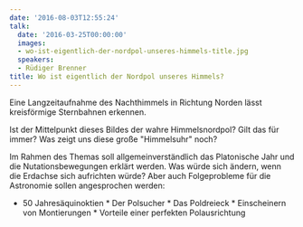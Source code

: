 ```yaml
---
date: '2016-08-03T12:55:24'
talk:
  date: '2016-03-25T00:00:00'
  images:
  - wo-ist-eigentlich-der-nordpol-unseres-himmels-title.jpg
  speakers:
  - Rüdiger Brenner
title: Wo ist eigentlich der Nordpol unseres Himmels?
---
```

Eine Langzeitaufnahme des Nachthimmels in Richtung Norden lässt kreisförmige Sternbahnen erkennen.

Ist der Mittelpunkt dieses Bildes der wahre Himmelsnordpol? Gilt das für immer? Was zeigt uns diese große "Himmelsuhr" noch?

Im Rahmen des Themas soll allgemeinverständlich das Platonische Jahr und die Nutationsbewegungen erklärt werden. Was würde sich ändern, wenn die Erdachse sich aufrichten würde? Aber auch Folgeprobleme für die Astronomie sollen angesprochen werden:

  * 50 Jahresäquinoktien   * Der Polsucher   * Das Poldreieck   * Einscheinern von Montierungen   * Vorteile einer perfekten Polausrichtung

